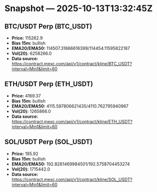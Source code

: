 # Snapshot — 2025-10-13T13:32:45Z

## BTC/USDT Perp (BTC_USDT)
- **Price:** 115262.9
- **Bias 15m:** bullish
- **EMA20/EMA50:** 114507.31866616399/114454.11595822187
- **Vol(20):** 6258266.0
- **Data source:** https://contract.mexc.com/api/v1/contract/kline/BTC_USDT?interval=Min1&limit=60

## ETH/USDT Perp (ETH_USDT)
- **Price:** 4169.37
- **Bias 15m:** bullish
- **EMA20/EMA50:** 4115.597806621435/4110.762795940967
- **Vol(20):** 1265866.0
- **Data source:** https://contract.mexc.com/api/v1/contract/kline/ETH_USDT?interval=Min1&limit=60

## SOL/USDT Perp (SOL_USDT)
- **Price:** 195.92
- **Bias 15m:** bullish
- **EMA20/EMA50:** 192.8281469984501/192.5758704453274
- **Vol(20):** 1715442.0
- **Data source:** https://contract.mexc.com/api/v1/contract/kline/SOL_USDT?interval=Min1&limit=60

